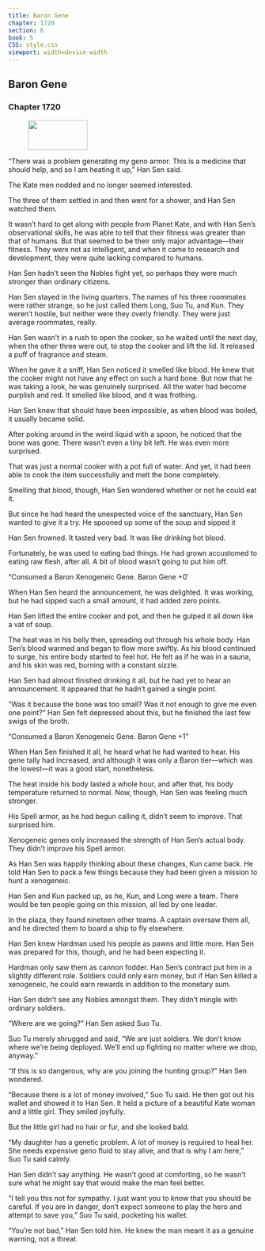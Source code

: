```yaml
---
title: Baron Gene
chapter: 1720
section: 6
book: 5
CSS: style.css
viewport: width=device-width
---
```


## Baron Gene

### Chapter 1720

<figure>
	<img src="../Images/gem.gif" alt="" id="gem" width="120" height="60" />
</figure>

“There was a problem generating my geno armor. This is a medicine that should help, and so I am heating it up,” Han Sen said.

The Kate men nodded and no longer seemed interested.

The three of them settled in and then went for a shower, and Han Sen watched them.

It wasn’t hard to get along with people from Planet Kate, and with Han Sen’s observational skills, he was able to tell that their fitness was greater than that of humans. But that seemed to be their only major advantage—their fitness. They were not as intelligent, and when it came to research and development, they were quite lacking compared to humans.

Han Sen hadn’t seen the Nobles fight yet, so perhaps they were much stronger than ordinary citizens.

Han Sen stayed in the living quarters. The names of his three roommates were rather strange, so he just called them Long, Suo Tu, and Kun. They weren’t hostile, but neither were they overly friendly. They were just average roommates, really.

Han Sen wasn’t in a rush to open the cooker, so he waited until the next day, when the other three were out, to stop the cooker and lift the lid. It released a puff of fragrance and steam.

When he gave it a sniff, Han Sen noticed it smelled like blood. He knew that the cooker might not have any effect on such a hard bone. But now that he was taking a look, he was genuinely surprised. All the water had become purplish and red. It smelled like blood, and it was frothing.

Han Sen knew that should have been impossible, as when blood was boiled, it usually became solid.

After poking around in the weird liquid with a spoon, he noticed that the bone was gone. There wasn’t even a tiny bit left. He was even more surprised.

That was just a normal cooker with a pot full of water. And yet, it had been able to cook the item successfully and melt the bone completely.

Smelling that blood, though, Han Sen wondered whether or not he could eat it.

But since he had heard the unexpected voice of the sanctuary, Han Sen wanted to give it a try. He spooned up some of the soup and sipped it

Han Sen frowned. It tasted very bad. It was like drinking hot blood.

Fortunately, he was used to eating bad things. He had grown accustomed to eating raw flesh, after all. A bit of blood wasn’t going to put him off.

“Consumed a Baron Xenogeneic Gene. Baron Gene +0′

When Han Sen heard the announcement, he was delighted. It was working, but he had sipped such a small amount, it had added zero points.

Han Sen lifted the entire cooker and pot, and then he gulped it all down like a vat of soup.

The heat was in his belly then, spreading out through his whole body. Han Sen’s blood warmed and began to flow more swiftly. As his blood continued to surge, his entire body started to feel hot. He felt as if he was in a sauna, and his skin was red, burning with a constant sizzle.

Han Sen had almost finished drinking it all, but he had yet to hear an announcement. It appeared that he hadn’t gained a single point.

“Was it because the bone was too small? Was it not enough to give me even one point?” Han Sen felt depressed about this, but he finished the last few swigs of the broth.

“Consumed a Baron Xenogeneic Gene. Baron Gene +1”

When Han Sen finished it all, he heard what he had wanted to hear. His gene tally had increased, and although it was only a Baron tier—which was the lowest—it was a good start, nonetheless.

The heat inside his body lasted a whole hour, and after that, his body temperature returned to normal. Now, though, Han Sen was feeling much stronger.

His Spell armor, as he had begun calling it, didn’t seem to improve. That surprised him.

Xenogeneic genes only increased the strength of Han Sen’s actual body. They didn’t improve his Spell armor.

As Han Sen was happily thinking about these changes, Kun came back. He told Han Sen to pack a few things because they had been given a mission to hunt a xenogeneic.

Han Sen and Kun packed up, as he, Kun, and Long were a team. There would be ten people going on this mission, all led by one leader.

In the plaza, they found nineteen other teams. A captain oversaw them all, and he directed them to board a ship to fly elsewhere.

Han Sen knew Hardman used his people as pawns and little more. Han Sen was prepared for this, though, and he had been expecting it.

Hardman only saw them as cannon fodder. Han Sen’s contract put him in a slightly different role. Soldiers could only earn money, but if Han Sen killed a xenogeneic, he could earn rewards in addition to the monetary sum.

Han Sen didn’t see any Nobles amongst them. They didn’t mingle with ordinary soldiers.

“Where are we going?” Han Sen asked Suo Tu.

Suo Tu merely shrugged and said, “We are just soldiers. We don’t know where we’re being deployed. We’ll end up fighting no matter where we drop, anyway.”

“If this is so dangerous, why are you joining the hunting group?” Han Sen wondered.

“Because there is a lot of money involved,” Suo Tu said. He then got out his wallet and showed it to Han Sen. It held a picture of a beautiful Kate woman and a little girl. They smiled joyfully.

But the little girl had no hair or fur, and she looked bald.

“My daughter has a genetic problem. A lot of money is required to heal her. She needs expensive geno fluid to stay alive, and that is why I am here,” Suo Tu said calmly.

Han Sen didn’t say anything. He wasn’t good at comforting, so he wasn’t sure what he might say that would make the man feel better.

“I tell you this not for sympathy. I just want you to know that you should be careful. If you are in danger, don’t expect someone to play the hero and attempt to save you,” Suo Tu said, pocketing his wallet.

“You’re not bad,” Han Sen told him. He knew the man meant it as a genuine warning, not a threat.